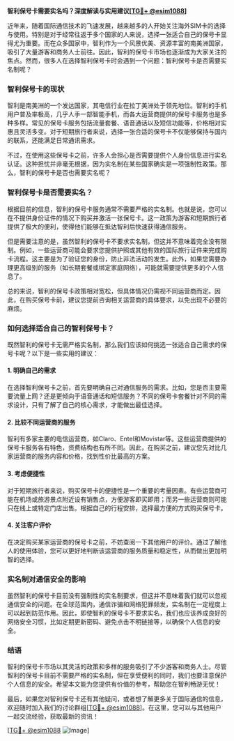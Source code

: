 **智利保号卡需要实名吗？深度解读与实用建议[[TG💪+ @esim1088](https://t.me/s/esim1088)]**

近年来，随着国际通信技术的飞速发展，越来越多的人开始关注海外SIM卡的选择与使用。特别是对于经常往返于多个国家的人来说，选择一张适合自己的保号卡显得尤为重要。而在众多国家中，智利作为一个风景优美、资源丰富的南美洲国家，吸引了大量游客和商务人士前往。因此，智利的保号卡市场也逐渐成为大家关注的焦点。然而，很多人在选择智利保号卡时会遇到一个问题：智利保号卡是否需要实名制呢？

### 智利保号卡的现状

智利是南美洲的一个发达国家，其电信行业在拉丁美洲处于领先地位。智利的手机用户普及率极高，几乎人手一部智能手机，而各大运营商提供的保号卡服务也是多种多样。常见的保号卡服务包括流量套餐、语音通话以及短信功能等，价格相对实惠且灵活多变。对于短期旅行者来说，选择一张合适的保号卡不仅能够保持与国内的联系，还能满足日常通讯需求。

不过，在使用这些保号卡之前，许多人会担心是否需要提供个人身份信息进行实名认证。这种担忧并非毫无根据，因为实名制在某些国家确实是一项强制性政策。那么，智利的保号卡是否也需要实名呢？

### 智利保号卡是否需要实名？

根据目前的信息，智利的保号卡服务通常不需要严格的实名制。也就是说，您可以在不提供身份证件的情况下购买并激活一张保号卡。这一政策为游客和短期旅行者提供了极大的便利，使得他们能够在抵达智利后快速获得通信服务。

但是需要注意的是，虽然智利的保号卡不要求实名制，但这并不意味着完全没有限制。例如，一些运营商可能会要求您提供护照或其他有效的国际旅行证件来完成购卡流程。这主要是为了验证您的身份，防止非法活动的发生。此外，如果您需要办理更高级别的服务（如长期套餐或绑定家庭网络），可能就需要提供更多的个人信息了。

总的来说，智利的保号卡政策相对宽松，但具体情况仍需视不同运营商而定。因此，在购买保号卡前，建议您提前咨询相关运营商的具体要求，以免出现不必要的麻烦。

### 如何选择适合自己的智利保号卡？

既然智利的保号卡无需严格实名制，那么我们应该如何挑选一张适合自己需求的保号卡呢？以下是一些实用的建议：

#### 1. **明确自己的需求**
   在选择智利保号卡之前，首先要明确自己对通信服务的需求。比如，您是否主要需要流量上网？还是更倾向于语音通话和短信服务？不同的保号卡套餐针对不同的需求设计，只有了解了自己的核心需求，才能做出最佳选择。

#### 2. **比较不同运营商的服务**
   智利有多家主要的电信运营商，如Claro、Entel和Movistar等。这些运营商提供的保号卡服务各有特色，资费结构也有所不同。因此，在购买之前，建议您先对比几家运营商的服务内容和价格，找到性价比最高的方案。

#### 3. **考虑便捷性**
   对于短期旅行者来说，购买保号卡的便捷性是一个重要的考量因素。有些运营商可能在机场或旅游景点附近设有销售点，方便游客即买即用；而另一些运营商则可能只在线上或特定门店出售。根据自己的行程安排，选择最方便的方式购买保号卡。

#### 4. **关注客户评价**
   在决定购买某家运营商的保号卡之前，不妨查阅一下其他用户的评价。通过了解他人的使用体验，您可以更好地判断该运营商的服务质量和稳定性，从而做出更加明智的选择。

### 实名制对通信安全的影响

虽然智利的保号卡目前没有强制性的实名制要求，但这并不意味着我们就可以忽视通信安全的问题。在全球范围内，通信诈骗和网络犯罪频发，实名制在一定程度上可以起到防范作用。因此，即使智利的保号卡不要求实名，我们也应该养成良好的网络安全习惯，比如定期更新密码、避免点击不明链接等，以确保个人信息的安全。

### 结语

智利的保号卡市场以其灵活的政策和多样的服务吸引了不少游客和商务人士。尽管智利的保号卡目前不需要严格的实名制，但在享受便利的同时，我们也要注意保护个人信息的安全。希望本文能为您提供有价值的参考，帮助您在智利畅游无忧！

最后，如果您对智利保号卡还有其他疑问，或者想了解更多关于国际通信的信息，欢迎随时加入我们的讨论群组[[TG💪+ @esim1088](https://t.me/s/esim1088)]。在这里，您可以与其他用户一起交流经验，获取最新的资讯！  

[[TG💪+ @esim1088](https://t.me/s/esim1088) ![Image](https://i.postimg.cc/4NQfJmqS/Snipaste-2025-05-13-00-14-12.png)]